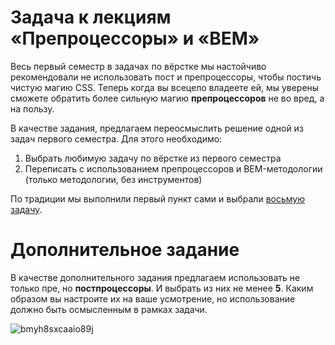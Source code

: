 # Задача к лекциям «Препроцессоры» и «BEM»

Весь первый семестр в задачах по вёрстке мы настойчиво рекомендовали не использовать
пост и препроцессоры, чтобы постичь чистую магию CSS. Теперь когда вы всецело владеете ей,
мы уверены сможете обратить более сильную магию **препроцессоров** не во вред, а на пользу.

В качестве задания, предлагаем переосмыслить решение одной из задач первого семестра.
Для этого необходимо:

1. Выбрать любимую задачу по вёрстке из первого семестра
2. Переписать с использованием препроцессоров и BEM-методологии (только методологии, без инструментов)

По традиции мы выполнили первый пункт сами и выбрали [восьмую задачу](https://github.com/urfu-2015/verstka-tasks-8).

# Дополнительное задание

В качестве дополнительного задания предлагаем использовать не только пре,
но **постпроцессоры**. И выбрать из них не менее **5**. Каким образом
вы настроите их на ваше усмотрение, но использование должно быть осмысленным
в рамках задачи.

![bmyh8sxcaaio89j](https://cloud.githubusercontent.com/assets/4534405/13846926/3af98e5c-ec6c-11e5-9982-11cefbf9bc15.png)
